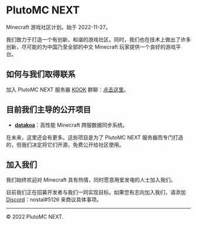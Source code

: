 # PlutoMC NEXT

Minecraft 游戏社区计划。始于 2022-11-27。

我们致力于打造一个有创新，和谐的游戏社区。同时，我们也在技术上做出了许多创新，尽可能的为中国乃至全部的中文 Minecraft 玩家提供一个良好的游戏平台。

## 如何与我们取得联系

加入 PlutoMC NEXT 服务器 [KOOK](https://www.kookapp.cn/) 群聊：[点击这里](https://kook.top/9NpdOY)。

## 目前我们主导的公开项目

- **[datakoa](https://github.com/PlutoMC-NEXT/datakoa)**：高性能 Minecraft 跨服数据同步系统。

在未来，这里还会有更多。这些项目是为了 PlutoMC NEXT 服务器而专门打造的，但我们决定将它们开源，免费公开给社区使用。

## 加入我们

我们始终欢迎对 Minecraft 具有热情，同时愿意用爱发电的人士加入我们。

目前我们正在招募开发者与我们一同实现目标。如果您有志向加入我们，请添加 [Discord](https://discord.com/)：nostal#5126 来商议具体事项。

---

© 2022 PlutoMC NEXT.
